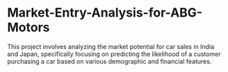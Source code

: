 # Market-Entry-Analysis-for-ABG-Motors
This project involves analyzing the market potential for car sales in India and Japan, specifically focusing on predicting the likelihood of a customer purchasing a car based on various demographic and financial features.
